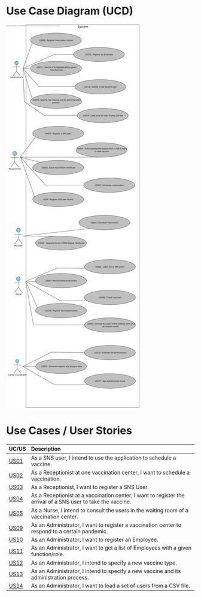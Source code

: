 # Use Case Diagram (UCD)

![UseCaseDiagram](UCD.svg)


# Use Cases / User Stories
| UC/US                | Description                                                                                                  |                   
|:---------------------|:-------------------------------------------------------------------------------------------------------------|
| [US01](US01/US01.md) | As a SNS user, I intend to use the application to schedule a vaccine.                                        |
| [US02](US02/US02.md) | As a Receptionist at one vaccination center, I want to schedule a vaccination.                               |                                                                                             
| [US03](US03/US03.md) | As a Receptionist, I want to register a SNS User.                                                            |
| [US04](US04/US04.md) | As a Receptionist at a vaccination center, I want to register the arrival of a SNS user to take the vaccine. |
| [US05](US05/US05.md) | As a Nurse, I intend to consult the users in the waiting room of a vaccination center.                       |                                
| [US09](US09/US09.md) | As an Administrator, I want to register a vaccination center to respond to a certain pandemic.               |
| [US10](US10/US10.md) | As an Administrator, I want to register an Employee.                                                         |
| [US11](US11/US11.md) | As an Administrator, I want to get a list of Employees with a given function/role.                           |
| [US12](US12/US12.md) | As an Administrator, I intend to specify a new vaccine type.                                                 |
| [US13](US13/US13.md) | As an Administrator, I intend to specify a new vaccine and its administration process.                       |
| [US14](US14/US14.md) | As an Administrator, I want to load a set of users from a CSV file.                                          |

